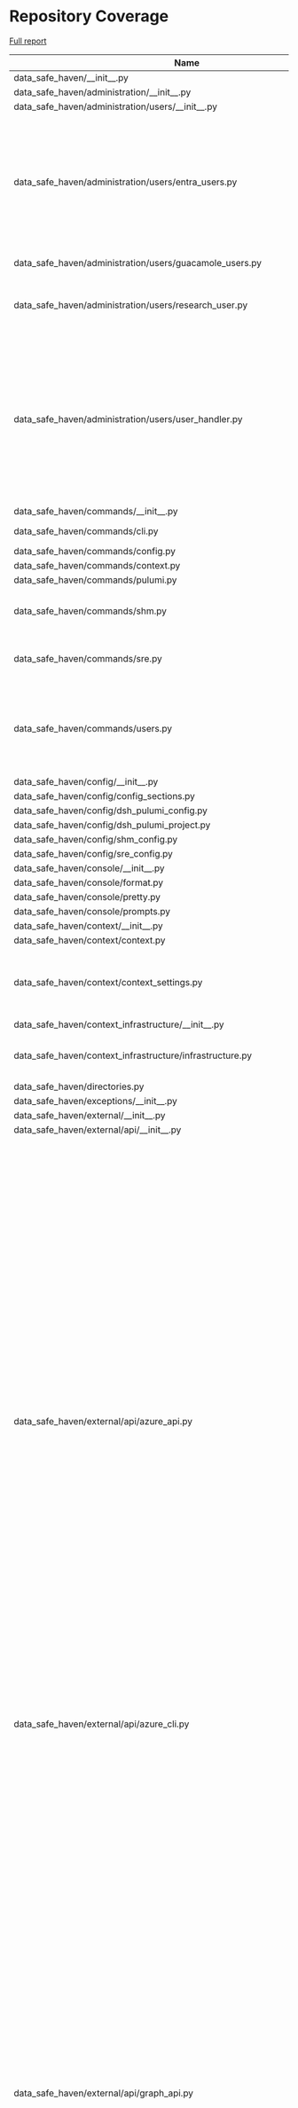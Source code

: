 # Repository Coverage

[Full report](https://htmlpreview.github.io/?https://github.com/alan-turing-institute/data-safe-haven/blob/python-coverage-comment-action-data/htmlcov/index.html)

| Name                                                                              |    Stmts |     Miss |   Cover |   Missing |
|---------------------------------------------------------------------------------- | -------: | -------: | ------: | --------: |
| data\_safe\_haven/\_\_init\_\_.py                                                 |        4 |        0 |    100% |           |
| data\_safe\_haven/administration/\_\_init\_\_.py                                  |        0 |        0 |    100% |           |
| data\_safe\_haven/administration/users/\_\_init\_\_.py                            |        2 |        0 |    100% |           |
| data\_safe\_haven/administration/users/entra\_users.py                            |       68 |       53 |     22% |27-29, 38-70, 79-103, 112-118, 127-136, 145-152, 161-167 |
| data\_safe\_haven/administration/users/guacamole\_users.py                        |       24 |       13 |     46% |23-51, 55-72 |
| data\_safe\_haven/administration/users/research\_user.py                          |       30 |       19 |     37% |16-23, 27, 31-33, 37-39, 42-49, 52 |
| data\_safe\_haven/administration/users/user\_handler.py                           |      104 |       81 |     22% |24-28, 36-72, 76-82, 86, 92-103, 111-130, 138-143, 151-165, 173-212, 220-225 |
| data\_safe\_haven/commands/\_\_init\_\_.py                                        |        2 |        0 |    100% |           |
| data\_safe\_haven/commands/cli.py                                                 |       28 |        3 |     89% |56, 59, 99 |
| data\_safe\_haven/commands/config.py                                              |       74 |        0 |    100% |           |
| data\_safe\_haven/commands/context.py                                             |      104 |        0 |    100% |           |
| data\_safe\_haven/commands/pulumi.py                                              |       31 |        4 |     87% |     58-71 |
| data\_safe\_haven/commands/shm.py                                                 |       46 |       27 |     41% |44-73, 83-84, 93-117 |
| data\_safe\_haven/commands/sre.py                                                 |       53 |       40 |     25% |30-110, 118-152 |
| data\_safe\_haven/commands/users.py                                               |      121 |       51 |     58% |39-55, 79-91, 133-159, 185-198, 236-267 |
| data\_safe\_haven/config/\_\_init\_\_.py                                          |        5 |        0 |    100% |           |
| data\_safe\_haven/config/config\_sections.py                                      |       67 |        2 |     97% |   48, 154 |
| data\_safe\_haven/config/dsh\_pulumi\_config.py                                   |       40 |        0 |    100% |           |
| data\_safe\_haven/config/dsh\_pulumi\_project.py                                  |       11 |        2 |     82% |    15, 19 |
| data\_safe\_haven/config/shm\_config.py                                           |       12 |        0 |    100% |           |
| data\_safe\_haven/config/sre\_config.py                                           |       26 |        0 |    100% |           |
| data\_safe\_haven/console/\_\_init\_\_.py                                         |        4 |        0 |    100% |           |
| data\_safe\_haven/console/format.py                                               |       11 |        0 |    100% |           |
| data\_safe\_haven/console/pretty.py                                               |        5 |        0 |    100% |           |
| data\_safe\_haven/console/prompts.py                                              |        9 |        0 |    100% |           |
| data\_safe\_haven/context/\_\_init\_\_.py                                         |        3 |        0 |    100% |           |
| data\_safe\_haven/context/context.py                                              |       60 |        1 |     98% |        92 |
| data\_safe\_haven/context/context\_settings.py                                    |       85 |        6 |     93% |102-105, 107-108, 113-116 |
| data\_safe\_haven/context\_infrastructure/\_\_init\_\_.py                         |        2 |        0 |    100% |           |
| data\_safe\_haven/context\_infrastructure/infrastructure.py                       |       43 |       19 |     56% |40-78, 83-84, 99-100 |
| data\_safe\_haven/directories.py                                                  |       15 |        1 |     93% |        20 |
| data\_safe\_haven/exceptions/\_\_init\_\_.py                                      |       36 |        0 |    100% |           |
| data\_safe\_haven/external/\_\_init\_\_.py                                        |        8 |        0 |    100% |           |
| data\_safe\_haven/external/api/\_\_init\_\_.py                                    |        0 |        0 |    100% |           |
| data\_safe\_haven/external/api/azure\_api.py                                      |      349 |      276 |     21% |82-97, 132-147, 164-189, 206-266, 281-303, 319-337, 357-376, 378-379, 396-421, 438-456, 470-479, 512-524, 532-545, 558-585, 601-629, 632-657, 669-694, 711-732, 745-776, 788-833, 847-872, 876-877, 894-929, 946-965, 979-1010, 1028-1042 |
| data\_safe\_haven/external/api/azure\_cli.py                                      |       49 |       24 |     51% |33-34, 42-65, 69-83 |
| data\_safe\_haven/external/api/graph\_api.py                                      |      438 |      384 |     12% |32-39, 42-43, 83-96, 107-131, 143-168, 182-265, 278-313, 321-347, 357-383, 391-434, 444-466, 479-531, 542-556, 559-566, 571-578, 581-590, 593-602, 625-633, 648-689, 704-753, 764-781, 792-809, 820-837, 848-866, 877-886, 899-909, 920-925, 939-946, 950-959, 972-1009, 1020-1029, 1041-1066, 1076-1129 |
| data\_safe\_haven/external/interface/\_\_init\_\_.py                              |        0 |        0 |    100% |           |
| data\_safe\_haven/external/interface/azure\_authenticator.py                      |       47 |       23 |     51% |38-41, 45-50, 55-71 |
| data\_safe\_haven/external/interface/azure\_container\_instance.py                |       56 |       39 |     30% |26-29, 33-34, 38-47, 52-92, 102-127 |
| data\_safe\_haven/external/interface/azure\_ipv4\_range.py                        |       37 |        4 |     89% |23-24, 48-49 |
| data\_safe\_haven/external/interface/azure\_postgresql\_database.py               |      118 |       81 |     31% |46-58, 65-66, 70, 84-88, 94-98, 102-115, 121-128, 136-171, 175-236 |
| data\_safe\_haven/external/interface/pulumi\_account.py                           |       21 |        7 |     67% |26-27, 36-47 |
| data\_safe\_haven/functions/\_\_init\_\_.py                                       |        2 |        0 |    100% |           |
| data\_safe\_haven/functions/strings.py                                            |       61 |       20 |     67% |22, 78-87, 102-104, 109, 119-127 |
| data\_safe\_haven/infrastructure/\_\_init\_\_.py                                  |        2 |        0 |    100% |           |
| data\_safe\_haven/infrastructure/common/\_\_init\_\_.py                           |        3 |        0 |    100% |           |
| data\_safe\_haven/infrastructure/common/ip\_ranges.py                             |       23 |        0 |    100% |           |
| data\_safe\_haven/infrastructure/common/transformations.py                        |       57 |       34 |     40% |12-17, 24, 31-32, 39-40, 45-48, 55, 66-81, 88-89, 94-97, 102-105, 110-113 |
| data\_safe\_haven/infrastructure/components/\_\_init\_\_.py                       |        4 |        0 |    100% |           |
| data\_safe\_haven/infrastructure/components/composite/\_\_init\_\_.py             |        5 |        0 |    100% |           |
| data\_safe\_haven/infrastructure/components/composite/local\_dns\_record.py       |       16 |       10 |     38% |16-20, 32-68 |
| data\_safe\_haven/infrastructure/components/composite/microsoft\_sql\_database.py |       24 |       16 |     33% |22-28, 41-109 |
| data\_safe\_haven/infrastructure/components/composite/postgresql\_database.py     |       24 |       16 |     33% |22-28, 41-122 |
| data\_safe\_haven/infrastructure/components/composite/virtual\_machine.py         |       70 |       49 |     30% |37-58, 62, 66, 77-97, 109-134, 147-311 |
| data\_safe\_haven/infrastructure/components/dynamic/\_\_init\_\_.py               |        6 |        0 |    100% |           |
| data\_safe\_haven/infrastructure/components/dynamic/blob\_container\_acl.py       |       41 |       26 |     37% |29-50, 56-68, 76-87, 97-98, 110 |
| data\_safe\_haven/infrastructure/components/dynamic/dsh\_resource\_provider.py    |       35 |       20 |     43% |28-41, 50, 57-58, 63-65, 70-72, 81-83, 87-88, 97-99 |
| data\_safe\_haven/infrastructure/components/dynamic/entra\_application.py         |       77 |       55 |     29% |28-34, 40-63, 67-115, 123-129, 139-141, 150-160, 175 |
| data\_safe\_haven/infrastructure/components/dynamic/file\_share\_file.py          |       72 |       48 |     33% |27-31, 37-40, 49-62, 71-80, 84-99, 107-122, 132-134, 147 |
| data\_safe\_haven/infrastructure/components/dynamic/file\_upload.py               |       48 |       30 |     38% |29-38, 44-77, 85-95, 110-118, 128-130, 143 |
| data\_safe\_haven/infrastructure/components/dynamic/ssl\_certificate.py           |       91 |       66 |     27% |37-42, 48-62, 66-145, 153-171, 181-182, 195 |
| data\_safe\_haven/infrastructure/components/wrapped/\_\_init\_\_.py               |        2 |        0 |    100% |           |
| data\_safe\_haven/infrastructure/components/wrapped/log\_analytics\_workspace.py  |       17 |        6 |     65% |22-23, 39, 46, 53-59 |
| data\_safe\_haven/infrastructure/programs/\_\_init\_\_.py                         |        3 |        0 |    100% |           |
| data\_safe\_haven/infrastructure/programs/declarative\_shm.py                     |       16 |        3 |     81% |     24-41 |
| data\_safe\_haven/infrastructure/programs/declarative\_sre.py                     |       54 |       36 |     33% |66-73, 77-379 |
| data\_safe\_haven/infrastructure/programs/shm/\_\_init\_\_.py                     |        0 |        0 |    100% |           |
| data\_safe\_haven/infrastructure/programs/shm/networking.py                       |       23 |       15 |     35% |21-27, 41-98 |
| data\_safe\_haven/infrastructure/programs/sre/\_\_init\_\_.py                     |        0 |        0 |    100% |           |
| data\_safe\_haven/infrastructure/programs/sre/application\_gateway.py             |       24 |        0 |    100% |           |
| data\_safe\_haven/infrastructure/programs/sre/apt\_proxy\_server.py               |       29 |       19 |     34% |34-44, 58-200 |
| data\_safe\_haven/infrastructure/programs/sre/backup.py                           |       18 |       11 |     39% |18-22, 38-173 |
| data\_safe\_haven/infrastructure/programs/sre/data.py                             |       83 |       68 |     18% |59-85, 103-786 |
| data\_safe\_haven/infrastructure/programs/sre/database\_servers.py                |       26 |       18 |     31% |31-41, 55-107 |
| data\_safe\_haven/infrastructure/programs/sre/dns\_server.py                      |       36 |       23 |     36% |33-35, 49-317 |
| data\_safe\_haven/infrastructure/programs/sre/firewall.py                         |       27 |       18 |     33% |35-56, 72-265 |
| data\_safe\_haven/infrastructure/programs/sre/gitea\_server.py                    |       45 |       34 |     24% |45-64, 78-332 |
| data\_safe\_haven/infrastructure/programs/sre/hedgedoc\_server.py                 |       42 |       29 |     31% |47-66, 80-310 |
| data\_safe\_haven/infrastructure/programs/sre/identity.py                         |       32 |       23 |     28% |39-51, 67-253 |
| data\_safe\_haven/infrastructure/programs/sre/monitoring.py                       |       28 |       17 |     39% |32-35, 49-214 |
| data\_safe\_haven/infrastructure/programs/sre/networking.py                       |       88 |       78 |     11% |38-52, 66-1810 |
| data\_safe\_haven/infrastructure/programs/sre/remote\_desktop.py                  |       48 |       36 |     25% |56-95, 120-420 |
| data\_safe\_haven/infrastructure/programs/sre/software\_repositories.py           |       42 |       30 |     29% |40-55, 69-330 |
| data\_safe\_haven/infrastructure/programs/sre/user\_services.py                   |       46 |       33 |     28% |47-75, 91-200 |
| data\_safe\_haven/infrastructure/programs/sre/workspaces.py                       |       69 |       51 |     26% |54-88, 91-97, 111-214, 231-248 |
| data\_safe\_haven/infrastructure/project\_manager.py                              |      231 |      130 |     44% |74-79, 83, 133-135, 140, 144, 148-158, 162-168, 174, 178, 182-191, 195-258, 262-265, 269-274, 278-288, 292-294, 298-314, 318-324, 337-341, 350-356, 360-372, 394-396, 434-435 |
| data\_safe\_haven/logging/\_\_init\_\_.py                                         |        2 |        0 |    100% |           |
| data\_safe\_haven/logging/logger.py                                               |       32 |        0 |    100% |           |
| data\_safe\_haven/logging/plain\_file\_handler.py                                 |       14 |        0 |    100% |           |
| data\_safe\_haven/provisioning/\_\_init\_\_.py                                    |        2 |        0 |    100% |           |
| data\_safe\_haven/provisioning/sre\_provisioning\_manager.py                      |       48 |       34 |     29% |29-57, 69-72, 76-77, 81-86, 90-126, 136-138 |
| data\_safe\_haven/resources/\_\_init\_\_.py                                       |        3 |        0 |    100% |           |
| data\_safe\_haven/serialisers/\_\_init\_\_.py                                     |        4 |        0 |    100% |           |
| data\_safe\_haven/serialisers/azure\_serialisable\_model.py                       |       28 |        0 |    100% |           |
| data\_safe\_haven/serialisers/context\_base.py                                    |       14 |        2 |     86% |    14, 19 |
| data\_safe\_haven/serialisers/yaml\_serialisable\_model.py                        |       43 |        0 |    100% |           |
| data\_safe\_haven/singleton.py                                                    |        8 |        0 |    100% |           |
| data\_safe\_haven/types/\_\_init\_\_.py                                           |        4 |        0 |    100% |           |
| data\_safe\_haven/types/annotated\_types.py                                       |       17 |        0 |    100% |           |
| data\_safe\_haven/types/enums.py                                                  |       80 |        0 |    100% |           |
| data\_safe\_haven/types/types.py                                                  |        2 |        0 |    100% |           |
| data\_safe\_haven/utility/\_\_init\_\_.py                                         |        2 |        0 |    100% |           |
| data\_safe\_haven/utility/file\_reader.py                                         |       20 |        9 |     55% |16-17, 21, 25-30, 33 |
| data\_safe\_haven/validators/\_\_init\_\_.py                                      |        3 |        0 |    100% |           |
| data\_safe\_haven/validators/typer.py                                             |       20 |        0 |    100% |           |
| data\_safe\_haven/validators/validators.py                                        |       59 |        0 |    100% |           |
| data\_safe\_haven/version.py                                                      |        2 |        0 |    100% |           |
|                                                                         **TOTAL** | **4345** | **2273** | **48%** |           |


## Setup coverage badge

Below are examples of the badges you can use in your main branch `README` file.

### Direct image

[![Coverage badge](https://raw.githubusercontent.com/alan-turing-institute/data-safe-haven/python-coverage-comment-action-data/badge.svg)](https://htmlpreview.github.io/?https://github.com/alan-turing-institute/data-safe-haven/blob/python-coverage-comment-action-data/htmlcov/index.html)

This is the one to use if your repository is private or if you don't want to customize anything.

### [Shields.io](https://shields.io) Json Endpoint

[![Coverage badge](https://img.shields.io/endpoint?url=https://raw.githubusercontent.com/alan-turing-institute/data-safe-haven/python-coverage-comment-action-data/endpoint.json)](https://htmlpreview.github.io/?https://github.com/alan-turing-institute/data-safe-haven/blob/python-coverage-comment-action-data/htmlcov/index.html)

Using this one will allow you to [customize](https://shields.io/endpoint) the look of your badge.
It won't work with private repositories. It won't be refreshed more than once per five minutes.

### [Shields.io](https://shields.io) Dynamic Badge

[![Coverage badge](https://img.shields.io/badge/dynamic/json?color=brightgreen&label=coverage&query=%24.message&url=https%3A%2F%2Fraw.githubusercontent.com%2Falan-turing-institute%2Fdata-safe-haven%2Fpython-coverage-comment-action-data%2Fendpoint.json)](https://htmlpreview.github.io/?https://github.com/alan-turing-institute/data-safe-haven/blob/python-coverage-comment-action-data/htmlcov/index.html)

This one will always be the same color. It won't work for private repos. I'm not even sure why we included it.

## What is that?

This branch is part of the
[python-coverage-comment-action](https://github.com/marketplace/actions/python-coverage-comment)
GitHub Action. All the files in this branch are automatically generated and may be
overwritten at any moment.
